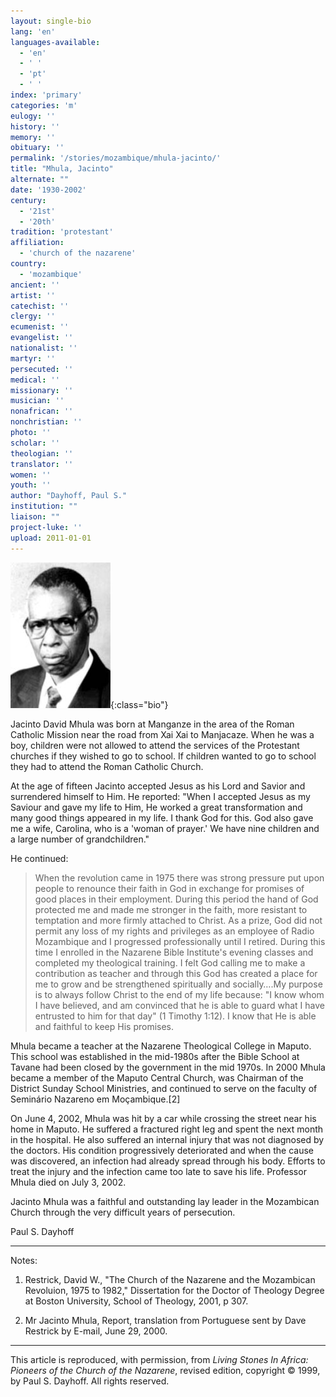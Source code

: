 ```yaml
---
layout: single-bio
lang: 'en'
languages-available:
  - 'en'
  - ' '
  - 'pt'
  - ' '
index: 'primary'
categories: 'm'
eulogy: ''
history: ''
memory: ''
obituary: ''
permalink: '/stories/mozambique/mhula-jacinto/'
title: "Mhula, Jacinto"
alternate: ""
date: '1930-2002'
century:
  - '21st'
  - '20th'
tradition: 'protestant'
affiliation:
  - 'church of the nazarene'
country:
  - 'mozambique'
ancient: ''
artist: ''
catechist: ''
clergy: ''
ecumenist: ''
evangelist: ''
nationalist: ''
martyr: ''
persecuted: ''
medical: ''
missionary: ''
musician: ''
nonafrican: ''
nonchristian: ''
photo: ''
scholar: ''
theologian: ''
translator: ''
women: ''
youth: ''
author: "Dayhoff, Paul S."
institution: ""
liaison: ""
project-luke: ''
upload: 2011-01-01
---
```


![Jacinto Mhula](/images/bio-pics/mozambique/mhula-jacinto/Jacinto-Mhula.jpg){:class="bio"}

Jacinto David Mhula was born at Manganze in the area of the Roman Catholic Mission near the road from Xai Xai to Manjacaze. When he was a boy, children were not allowed to attend the services of the Protestant churches if they wished to go to school. If children wanted to go to school they had to attend the Roman Catholic Church.

At the age of fifteen Jacinto accepted Jesus as his Lord and Savior and surrendered himself to Him. He reported: "When I accepted Jesus as my Saviour and gave my life to Him, He worked a great transformation and many good things appeared in my life. I thank God for this. God also gave me a wife, Carolina, who is a 'woman of prayer.'  We have nine children and a large number of grandchildren."

He continued:

> When the revolution came in 1975 there was strong pressure put upon people to renounce their faith in God in exchange for promises of good places in their employment.  During this period the hand of God protected me and made me stronger in the faith, more resistant to temptation and more firmly attached to Christ.  As a prize, God did not permit any loss of my rights and privileges as an employee of Radio Mozambique and I progressed professionally until I retired. During this time I enrolled in the Nazarene Bible Institute's evening classes and completed my theological training.  I felt God calling me to make a contribution as teacher and through this God has created a place for me to grow and be strengthened spiritually and socially….My  purpose is to always follow Christ to the end of my life because: "I know whom I have believed, and am convinced that he is able to guard what I have entrusted to him for that day" (1 Timothy 1:12). I know that He is able and faithful to keep His promises.

Mhula became a teacher at the Nazarene Theological College in Maputo. This school was established in the mid-1980s after the Bible School at Tavane had been closed by the government in the mid 1970s. In 2000 Mhula became a member of the Maputo Central Church, was Chairman of the District Sunday School Ministries, and continued to serve on the faculty of Seminário Nazareno em Moçambique.[2]

On June 4, 2002, Mhula was hit by a car while crossing the street near his home in Maputo. He suffered a fractured right leg and spent the next month in the hospital. He also suffered an internal injury that was not diagnosed by the doctors. His condition progressively deteriorated and when the cause was discovered, an infection had already spread through his body. Efforts to treat the injury and the infection came too late to save his life. Professor Mhula died on July 3, 2002.

Jacinto Mhula was a faithful and outstanding lay leader in the Mozambican Church through the very difficult years of persecution.

Paul S. Dayhoff

---

Notes:

1.  Restrick, David W., "The Church of the Nazarene and the Mozambican Revoluion, 1975 to 1982,"  Dissertation for the Doctor of Theology Degree at Boston University, School of Theology, 2001, p 307.

2.  Mr Jacinto Mhula, Report, translation from Portuguese sent by Dave Restrick by E-mail, June 29, 2000.

---

This article is reproduced, with permission, from *Living Stones In Africa: Pioneers of the Church of the Nazarene*, revised edition, copyright &copy; 1999, by Paul S. Dayhoff.  All rights reserved.